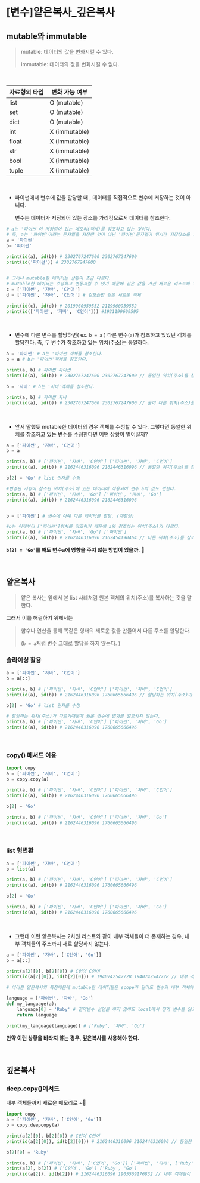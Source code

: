 # [변수]얕은복사_깊은복사

## mutable와  immutable

> mutable: 데이터의 값을 변화시킬 수 있다.
>
> immutable: 데이터의 값을 변화시킬 수 없다. 

<br>

| 자료형의 타입 | 변화 가능 여부 |
| ------------- | -------------- |
| list          | O (mutable)    |
| set           | O (mutable)    |
| dict          | O (mutable)    |
| int           | X (immutable)  |
| float         | X (immutable)  |
| str           | X (immutable)  |
| bool          | X (immutable)  |
| tuple         | X (immutable)  |

<br>

- 파이썬에서 변수에 값을 할당할 때 , 데이터를 직접적으로 변수에 저장하는 것이 아니다.

  변수는 데이터가 저장되어 있는 장소를 가리킴으로서 데이터를 참조한다. 

```python
# a는 '파이썬'이 저장되어 있는 메모리(객체)를 참조하고 있는 것이다. 
# 즉, a는 '파이썬'이라는 문자열을 저장한 것이 아닌 '파이썬'문자열이 위치한 저장장소를 가리키고 있다. 
a = '파이썬' 
b= '파이썬'
    
print(id(a), id(b)) # 2302767247600 2302767247600
print(id('파이썬')) # 2302767247600


# 그러나 mutable한 데이터는 상황이 조금 다르다. 
# mutable한 데이터는 수정하고 변동시킬 수 있기 때문에 같은 값을 가진 새로운 리스트의 위치(주소)를 가르킨다. 
c = ['파이썬', '자바', 'C언어'] 
d = ['파이썬', '자바', 'C언어'] # 겉모습만 같은 새로운 객체 

print(id(c), id(d)) # 2019960959552 2119960959552 
print(id(['파이썬', '자바', 'C언어'])) #1921199609595
```

<br>

- 변수에 다른 변수를 할당하면( ex. `b = a` ) 다른 변수(`a`)가 참조하고 있었던 객체를 할당한다. 
  즉, 두 변수가 참조하고 있는 위치(주소)는 동일하다.  

```python
a = '파이썬' # a는 '파이썬'객체를 참조한다.
b = a # b는 '파이썬'객체를 참조한다. 

print(a, b) # 파이썬 파이썬
print(id(a), id(b)) # 2302767247600 2302767247600 // 동일한 위치(주소)를 참조하고 있는 것을 확인할 수 있다. 

b = '자바' # b는 '자바'객체를 참조한다.

print(a, b) # 파이썬 자바
print(id(a), id(b)) # 2302767247600 2302767247600 // 둘이 다른 위치(주소)를 참조 하고 있다. 

```

<br>

- 앞서 말했듯 mutable한 데이터의 경우 객체를 수정할 수 있다. 
  그렇다면 동일한 위치를 참조하고 있는 변수를 수정한다면 어떤 상황이 벌어질까?

```python
a = ['파이썬', '자바', 'C언어']
b = a

print(a, b) # ['파이썬', '자바', 'C언어'] ['파이썬', '자바', 'C언어']
print(id(a), id(b)) # 2162446316096 2162446316096 // 동일한 위치(주소)를 참조

b[2] = 'Go' # list 인자를 수정 

#변경된 사항이 참조된 위치(주소)에 있는 데이터에 적용되어 변수 a의 값도 변한다. 
print(a, b) # ['파이썬', '자바', 'Go'] ['파이썬', '자바', 'Go'] 
print(id(a), id(b)) # 2162446316096 2162446316096


b = ['파이썬'] # 변수에 아예 다른 데이터를 할당. (재할당)

#b는 이제부터 ['파이썬']위치를 참조하기 때문에 a와 참조하는 위치(주소)가 다르다. 
print(a, b) # ['파이썬', '자바', 'Go'] ['파이썬']
print(id(a), id(b)) # 2162446316096 2162454190464 // 다른 위치(주소)를 참조
```

**`b[2] = 'Go'`를 해도 변수a에 영향을 주지 않는 방법이 있을까. 🤔** 

<br>

## 얕은복사

> 얕은 복사는 앞에서 본 list 사례처럼 원본 객체의 위치(주소)를 복사하는 것을 말한다. 



그래서 이를 해결하기 위해서는 

> 함수나 연산을 통해 똑같은 형태의 새로운 값을 만들어서  다른 주소를 할당한다.
>
> (`b = a`처럼 변수 그대로 할당을 하지 않는다. ) 



### 슬라이싱 활용

```python
a = ['파이썬', '자바', 'C언어']
b = a[::]

print(a, b) # ['파이썬', '자바', 'C언어'] ['파이썬', '자바', 'C언어']
print(id(a), id(b)) # 2162446316096 1760665666496 // 할당하는 위치(주소)가 다름

b[2] = 'Go' # list 인자를 수정 

# 할당하는 위치(주소)가 다르기때문에 원본 변수에 변화를 일으키지 않는다. 
print(a, b) # ['파이썬', '자바', 'C언어'] ['파이썬', '자바', 'Go'] 
print(id(a), id(b)) # 2162446316096 1760665666496
```

<br>

### copy() 메서드 이용

```python
import copy
a = ['파이썬', '자바', 'C언어']
b = copy.copy(a)

print(a, b) # ['파이썬', '자바', 'C언어'] ['파이썬', '자바', 'C언어']
print(id(a), id(b)) # 2162446316096 1760665666496

b[2] = 'Go' 

print(a, b) # ['파이썬', '자바', 'C언어'] ['파이썬', '자바', 'Go']
print(id(a), id(b)) # 2162446316096 1760665666496
```

<br>

### list 형변환

```python
a = ['파이썬', '자바', 'C언어']
b = list(a)

print(a, b) # ['파이썬', '자바', 'C언어'] ['파이썬', '자바', 'C언어']
print(id(a), id(b)) # 2162446316096 1760665666496

b[2] = 'Go' 

print(a, b) # ['파이썬', '자바', 'C언어'] ['파이썬', '자바', 'Go']
print(id(a), id(b)) # 2162446316096 1760665666496
```

<br>

- 그런데 이런 얕은복사는 2차원 리스트와 같이 내부 객체들이 더 존재하는 경우, 내부 객체들의 주소까지 새로 할당하지 않는다. 

```python
a = ['파이썬', '자바', ['C언어', 'Go']]
b = a[::]

print(a[2][0], b[2][0]) # C언어 C언어
print(id(a[2][0]), id(b[2][0])) # 1940742547728 1940742547728 // 내부 객체들은 같은 위치(주소)를 할당한다. 
```

```python
# 이러한 얕은복사의 특징때문에 mutable한 데이터들은 scope가 달라도 변수의 내부 객체에 변화를 줄 수 있다. 

language = ['파이썬', '자바', 'Go']
def my_language(a):
    language[0] = 'Ruby' # 전역변수 선언을 하지 않아도 local에서 전역 변수를 읽고 변경할 수 있는 것을 알 수 있다. 
    return language

print(my_language(language)) # ['Ruby', '자바', 'Go']
```

**만약 이런 상황을 바라지 않는 경우,  깊은복사를 사용해야 한다.** 

<br>

## 깊은복사

### deep.copy()메서드

내부 객체들까지 새로운 메모리로 ~:rocket:

```python
import copy
a = ['파이썬', '자바', ['C언어', 'Go']]
b = copy.deepcopy(a)

print(a[2][0], b[2][0]) # C언어 C언어
print(id(a[2][0]), id(b[2][0])) # 2162446316096 2162446316096 // 동일한 값이기 때문에 굳이 새로운 주소에 할당할 필요가 없음! 그래서 같은 주소에 위치 

b[2][0] = 'Ruby'

print(a, b) # ['파이썬', '자바', ['C언어', 'Go']] ['파이썬', '자바', ['Ruby', 'Go']]
print(a[2], b[2]) # ['C언어', 'Go'] ['Ruby', 'Go']
print(id(a[2]), id(b[2])) # 2162446316096 1905569176832 // 내부 객체들이 다른 위치(주소)를 할당하는 것을 확인할 수 있다. 
```

<br>

